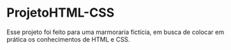 # ProjetoHTML-CSS
Esse projeto foi feito para uma marmoraria fictícia, em busca de colocar em prática os conhecimentos de HTML e CSS.
